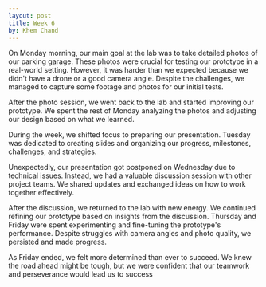 ```yaml
---
layout: post
title: Week 6
by: Khem Chand 
---
```

On Monday morning, our main goal at the lab was to take detailed photos of our parking garage. These photos were crucial for testing our prototype in a real-world setting. However, it was harder than we expected because we didn't have a drone or a good camera angle. Despite the challenges, we managed to capture some footage and photos for our initial tests.

After the photo session, we went back to the lab and started improving our prototype. We spent the rest of Monday analyzing the photos and adjusting our design based on what we learned.

During the week, we shifted focus to preparing our presentation. Tuesday was dedicated to creating slides and organizing our progress, milestones, challenges, and strategies.

Unexpectedly, our presentation got postponed on Wednesday due to technical issues. Instead, we had a valuable discussion session with other project teams. We shared updates and exchanged ideas on how to work together effectively.

After the discussion, we returned to the lab with new energy. We continued refining our prototype based on insights from the discussion. Thursday and Friday were spent experimenting and fine-tuning the prototype's performance. Despite struggles with camera angles and photo quality, we persisted and made progress.

As Friday ended, we felt more determined than ever to succeed. We knew the road ahead might be tough, but we were confident that our teamwork and perseverance would lead us to success
